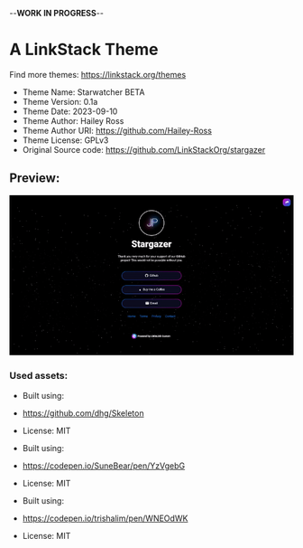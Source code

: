 --**WORK IN PROGRESS**--

# A LinkStack Theme
Find more themes: https://linkstack.org/themes
                                                                                                                                                                         
*	Theme Name: Starwatcher BETA
*	Theme Version: 0.1a
*	Theme Date: 2023-09-10
*	Theme Author: Hailey Ross
*	Theme Author URI: https://github.com/Hailey-Ross
*	Theme License: GPLv3
*	Original Source code: https://github.com/LinkStackOrg/stargazer

## Preview:
![Preview](/preview.gif)


### Used assets:
* Built using:
* https://github.com/dhg/Skeleton
* License: MIT

* Built using:
* https://codepen.io/SuneBear/pen/YzVgebG
* License: MIT

* Built using:
* https://codepen.io/trishalim/pen/WNEOdWK
* License: MIT
